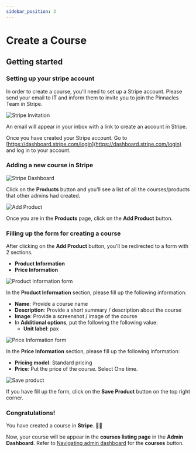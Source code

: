 ```yaml
---
sidebar_position: 3
---
```


# Create a Course

## Getting started

### Setting up your stripe account

In order to create a course, you'll need to set up a Stripe account. Please send your email to IT and inform them to invite you to join the Pinnacles Team in Stripe.

![Stripe Invitation](/img/admin/stripeInvite.png)

An email will appear in your inbox with a link to create an account in Stripe.

Once you have created your Stripe account. Go to [https://dashboard.stripe.com/login](https://dashboard.stripe.com/login) and log in to your account.

### Adding a new course in Stripe

![Stripe Dashboard](/img/admin/stripeDashboard.png)

Click on the **Products** button and you'll see a list of all the courses/products that other admins had created.

![Add Product](/img/admin/addProduct.png)

Once you are in the **Products** page, click on the **Add Product** button.

### Filling up the form for creating a course

After clicking on the **Add Product** button, you'll be redirected to a form with 2 sections.
- **Product Information**
- **Price Information**
  
![Product Information form](/img/admin/stripeProductInformation.png)

In the **Product Information** section, please fill up the following information:
- **Name**: Provide a course name
- **Description**: Provide a short summary / description about the course
- **Image**: Provide a screenshot / image of the course
- In **Additional options**, put the following the following value:
	- **Unit label**: pax 

![Price Information form](/img/admin/stripePriceInformation.png)

In the **Price Information** section, please fill up the following information:
- **Pricing model**: Standard pricing
- **Price**: Put the price of the course. Select One time.

![Save product](/img/admin/stripeSaveProduct.png)

If you have fill up the form, click on the **Save Product** button on the top right corner.

### Congratulations!
You have created a course in **Stripe**. 🥳🎉

Now, your course will be appear in the **courses listing page** in the **Admin Dashboard**. Refer to [Navigating admin dashboard](/docs/admin-basics/navigating-admin-dashboard) for the **courses** button.
